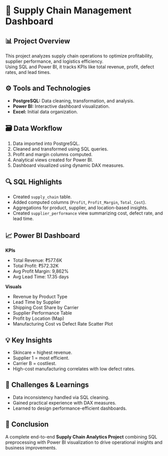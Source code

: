 # 🚚 Supply Chain Management Dashboard

## 📊 Project Overview
This project analyzes supply chain operations to optimize profitability, supplier performance, and logistics efficiency.  
Using SQL and Power BI, it tracks KPIs like total revenue, profit, defect rates, and lead times.

## ⚙️ Tools and Technologies
- **PostgreSQL:** Data cleaning, transformation, and analysis.
- **Power BI:** Interactive dashboard visualization.
- **Excel:** Initial data organization.

## 🗃️ Data Workflow
1. Data imported into PostgreSQL.
2. Cleaned and transformed using SQL queries.
3. Profit and margin columns computed.
4. Analytical views created for Power BI.
5. Dashboard visualized using dynamic DAX measures.

## 🔍 SQL Highlights
- Created `supply_chain` table.
- Added computed columns (`Profit`, `Profit_Margin`, `Total_Cost`).
- Aggregations for product, supplier, and location-based insights.
- Created `supplier_performance` view summarizing cost, defect rate, and lead time.

## 📈 Power BI Dashboard
**KPIs**
- Total Revenue: ₹577.6K
- Total Profit: ₹572.32K
- Avg Profit Margin: 9,862%
- Avg Lead Time: 17.35 days

**Visuals**
- Revenue by Product Type  
- Lead Time by Supplier  
- Shipping Cost Share by Carrier  
- Supplier Performance Table  
- Profit by Location (Map)  
- Manufacturing Cost vs Defect Rate Scatter Plot

## 💡 Key Insights
- Skincare = highest revenue.
- Supplier 1 = most efficient.
- Carrier B = costliest.
- High-cost manufacturing correlates with low defect rates.

## 🧠 Challenges & Learnings
- Data inconsistency handled via SQL cleaning.
- Gained practical experience with DAX measures.
- Learned to design performance-efficient dashboards.

## 🏁 Conclusion
A complete end-to-end **Supply Chain Analytics Project** combining SQL preprocessing with Power BI visualization to drive operational insights and business improvements.
